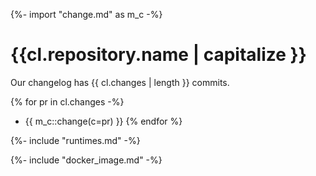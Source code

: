 {%- import "change.md" as m_c -%}

# {{cl.repository.name | capitalize }}

Our changelog has {{ cl.changes | length }} commits.

{% for pr in cl.changes -%}
- {{ m_c::change(c=pr) }}
{% endfor %}

{%- include "runtimes.md" -%}

{%- include "docker_image.md" -%}
